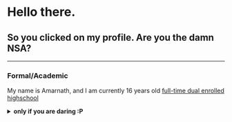 # Hello there.

## So you clicked on my profile. Are you the damn NSA?
_____

### Formal/Academic

My name is Amarnath, and I am currently 16 years old [full-time dual enrolled highschool](https://www.fauhigh.fau.edu/)

<details>
<summary><b>only if you are daring :P</b></summary>

And yes I am the little kid in the dark blue shirt with glasses in the bottom right. The photo was taken **4** years ago ok I was in 7th grade bud...

</details>

 
